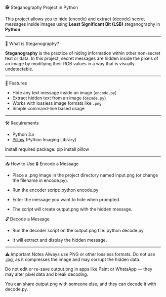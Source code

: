 🕵️ Steganography Project in Python

This project allows you to hide (encode) and extract (decode) secret messages inside images using **Least Significant Bit (LSB)** steganography in **Python**.

---

📌 What is Steganography?

**Steganography** is the practice of hiding information within other non-secret text or data. In this project, secret messages are hidden inside the pixels of an image by modifying their RGB values in a way that is visually undetectable.

---

🚀 Features

- Hide any text message inside an image (`encode.py`)
- Extract hidden text from an image (`decode.py`)
- Works with lossless image formats like `.png`
- Simple command-line based usage

---

🛠️ Requirements

- Python 3.x
- [Pillow](https://pypi.org/project/Pillow/) (Python Imaging Library)

Install required package:
pip install pillow

---

📥 How to Use
🔒 Encode a Message
- Place a .png image in the project directory named input.png (or change the filename in encode.py).

- Run the encoder script:
python encode.py

- Enter the message you want to hide when prompted.

- The script will create output.png with the hidden message.

🔓 Decode a Message
- Run the decoder script on the output.png file:
python decode.py

- It will extract and display the hidden message.

---

⚠️ Important Notes
Always use PNG or other lossless formats. Do not use .jpg, as it compresses the image and may corrupt the hidden data.

Do not edit or re-save output.png in apps like Paint or WhatsApp — they may alter pixel data and break decoding.

You can share output.png with someone else, and they can decode it with decode.py.
